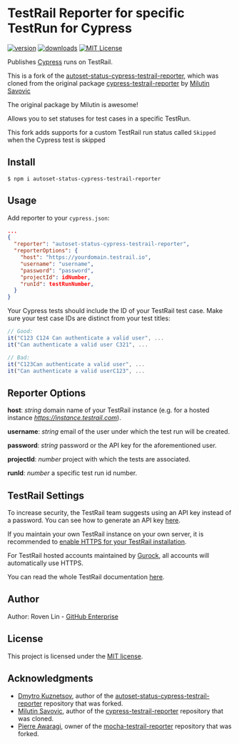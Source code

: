 # TestRail Reporter for specific TestRun for Cypress

[![version](https://img.shields.io/npm/v/cypress-testrail-reporter.svg)](https://www.npmjs.com/package/autoset-status-cypress-testrail-reporter)
[![downloads](https://img.shields.io/npm/dt/cypress-testrail-reporter.svg)](https://www.npmjs.com/package/autoset-status-cypress-testrail-reporter)
[![MIT License](https://img.shields.io/github/license/Vivify-Ideas/cypress-testrail-reporter.svg)](https://github.com/dkuznetsov21/autoset-status-cypress-testrail-reporter/blob/main/LICENSE.md)

Publishes [Cypress](https://www.cypress.io/) runs on TestRail.

This is a fork of the [autoset-status-cypress-testrail-reporter](https://github.com/dkuznetsov21/autoset-status-cypress-testrail-reporter), which was cloned from the original package [cypress-testrail-reporter](https://github.com/Vivify-Ideas/cypress-testrail-reporter) by [Milutin Savovic](https://github.com/mickosav)

The original package by Milutin is awesome!

Allows you to set statuses for test cases in a specific TestRun.

This fork adds supports for a custom TestRail run status called `Skipped` when the Cypress test is skipped

## Install

```shell
$ npm i autoset-status-cypress-testrail-reporter
```

## Usage

Add reporter to your `cypress.json`:

```json
...
{
  "reporter": "autoset-status-cypress-testrail-reporter",
  "reporterOptions": {
    "host": "https://yourdomain.testrail.io",
    "username": "username",
    "password": "password",
    "projectId": idNumber,
    "runId": testRunNumber,
  }
}
```

Your Cypress tests should include the ID of your TestRail test case. Make sure your test case IDs are distinct from your test titles:

```Javascript
// Good:
it("C123 C124 Can authenticate a valid user", ...
it("Can authenticate a valid user C321", ...

// Bad:
it("C123Can authenticate a valid user", ...
it("Can authenticate a valid userC123", ...
```

## Reporter Options

**host**: _string_ domain name of your TestRail instance (e.g. for a hosted instance _https://instance.testrail.com_).

**username**: _string_ email of the user under which the test run will be created.

**password**: _string_ password or the API key for the aforementioned user.

**projectId**: _number_ project with which the tests are associated.

**runId**: _number_ a specific test run id number.

## TestRail Settings

To increase security, the TestRail team suggests using an API key instead of a password. You can see how to generate an API key [here](http://docs.gurock.com/testrail-api2/accessing#username_and_api_key).

If you maintain your own TestRail instance on your own server, it is recommended to [enable HTTPS for your TestRail installation](http://docs.gurock.com/testrail-admin/admin-securing#using_https).

For TestRail hosted accounts maintained by [Gurock](http://www.gurock.com/), all accounts will automatically use HTTPS.

You can read the whole TestRail documentation [here](http://docs.gurock.com/).

## Author

Author: Roven Lin - [GitHub Enterprise](https://ghe.megaleo.com/pex/autoset-status-cypress-testrail-reporter)

## License

This project is licensed under the [MIT license](/LICENSE.md).

## Acknowledgments

* [Dmytro Kuznetsov](https://github.com/dkuznetsov21), author of the [autoset-status-cypress-testrail-reporter](https://github.com/dkuznetsov21/autoset-status-cypress-testrail-reporter) repository that was forked.
* [Milutin Savovic](https://github.com/mickosav), author of the [cypress-testrail-reporter](https://github.com/Vivify-Ideas/cypress-testrail-reporter) repository that was cloned.
* [Pierre Awaragi](https://github.com/awaragi), owner of the [mocha-testrail-reporter](https://github.com/awaragi/mocha-testrail-reporter) repository that was forked.
